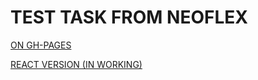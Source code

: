 # TEST TASK FROM NEOFLEX

[ON GH-PAGES](https://alemastas.github.io/test-task-neoflex/)

[REACT VERSION (IN WORKING)](https://github.com/alemastas/test-task-neoflex-react)
